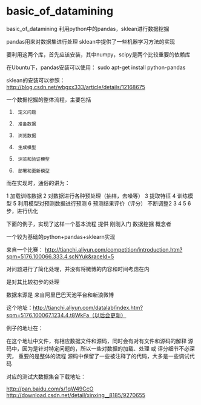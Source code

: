 # basic_of_datamining
basic_of_datamining
利用python中的pandas，sklean进行数据挖掘

pandas用来对数据集进行处理
sklean中提供了一些机器学习方法的实现

要利用这两个库，首先应该安装，其中numpy，scipy是两个比较重要的依赖库

在Ubuntu下，pandas安装可以使用：
sudo apt-get install python-pandas


sklean的安装可以参照：
http://blog.csdn.net/wbgxx333/article/details/12168675




一个数据挖掘的整体流程，主要包括
1.      定义问题
2.      准备数据
3.      浏览数据
4.      生成模型
5.      浏览和验证模型
6.      部署和更新模型

而在实现时，通俗的讲为：

1 加载训练数据
2 对数据进行各种预处理（抽样，去噪等）
3 提取特征
4 训练模型
5 利用模型对预测数据进行预测
6 预测结果评价（评分）
不断调整2 3 4 5 6步，进行优化

下面的例子，实现了这样一个基本流程
提供 刚刚入门 数据挖掘 概念者

一个较为基础的python+pandas+sklearn实现

来自一个比赛：
http://tianchi.aliyun.com/competition/introduction.htm?spm=5176.100066.333.4.scNYuk&raceId=5

对问题进行了简化处理，并没有将微博的内容和时间考虑在内


是对其比较初步的处理


数据来源是 来自阿里巴巴天池平台和新浪微博

这个地址：http://tianchi.aliyun.com/datalab/index.htm?spm=5176.100067.1234.4.t8WkFa（以后会更新）

例子的地址在：


在这个地址中文件，有相应数据文件和源码，同时会有对有文件和源码的解释
源码中，因为是针对特定问题的，所以一些对数据的加载、处理 或 评分细节不必深究，
重要的是整体的流程
源码中保留了一些被注释了的代码，大多是一些调试代码

对应的测试大数据集合下载地址：

http://pan.baidu.com/s/1qW49CcO
http://download.csdn.net/detail/xinxing__8185/9270655
